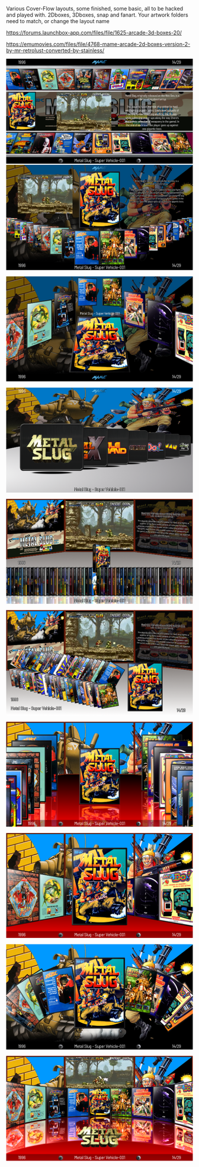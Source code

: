 Various Cover-Flow layouts, some finished, some basic, all to be hacked and played with.
2Dboxes, 3Dboxes, snap and fanart. Your artwork folders need to match, or change the layout name

https://forums.launchbox-app.com/files/file/1625-arcade-3d-boxes-20/

https://emumovies.com/files/file/4768-mame-arcade-2d-boxes-version-2-by-mr-retrolust-converted-by-stainless/





![image alt](https://github.com/Tankman3737/Cover-Flow/blob/1dbd6acfb6339d0099699d3e9cdb2357f6f88084/Screens/CF1.png)
![image alt]( https://github.com/Tankman3737/Cover-Flow/blob/6202361dae2ce3800e34ea23d9c220ad0bfced3e/Screens/CF2.png)

![image alt]( https://github.com/Tankman3737/Cover-Flow/blob/6202361dae2ce3800e34ea23d9c220ad0bfced3e/Screens/CF3.png)

![image alt]( https://github.com/Tankman3737/Cover-Flow/blob/6202361dae2ce3800e34ea23d9c220ad0bfced3e/Screens/CF4.png)

![image alt]( https://github.com/Tankman3737/Cover-Flow/blob/6202361dae2ce3800e34ea23d9c220ad0bfced3e/Screens/CF5.png)

![image alt]( https://github.com/Tankman3737/Cover-Flow/blob/6202361dae2ce3800e34ea23d9c220ad0bfced3e/Screens/CF6.png)

![image alt]( https://github.com/Tankman3737/Cover-Flow/blob/6202361dae2ce3800e34ea23d9c220ad0bfced3e/Screens/CF7.png)

![image alt]( https://github.com/Tankman3737/Cover-Flow/blob/6202361dae2ce3800e34ea23d9c220ad0bfced3e/Screens/CF8.png)

![image alt]( https://github.com/Tankman3737/Cover-Flow/blob/6202361dae2ce3800e34ea23d9c220ad0bfced3e/Screens/CF9.png)

![image alt]( https://github.com/Tankman3737/Cover-Flow/blob/6202361dae2ce3800e34ea23d9c220ad0bfced3e/Screens/CF10.png)
